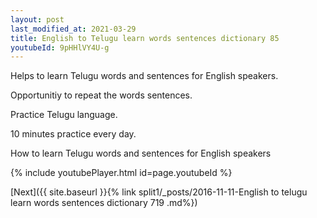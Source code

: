 ```yaml
---
layout: post
last_modified_at: 2021-03-29
title: English to Telugu learn words sentences dictionary 85 
youtubeId: 9pHHlVY4U-g
---
```

 
 
Helps to learn Telugu words and sentences for English speakers.

Opportunitiy to repeat the words sentences. 

Practice Telugu language. 
 
10 minutes practice every day. 
 
How to learn Telugu words and sentences for English speakers 
 
{% include youtubePlayer.html id=page.youtubeId %}
 
 
[Next]({{ site.baseurl }}{% link  split1/_posts/2016-11-11-English to telugu learn words sentences dictionary 719 .md%})
 
